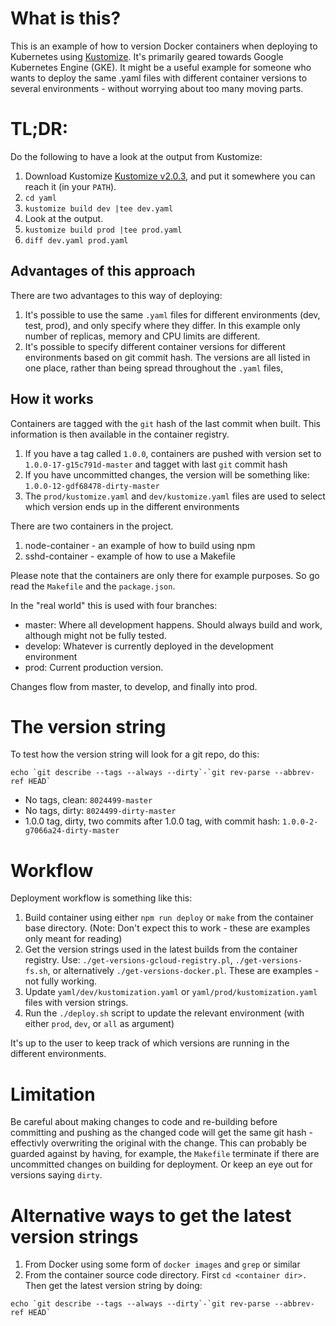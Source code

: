 # What is this?
This is an example of how to version Docker containers when deploying to Kubernetes using [Kustomize](https://github.com/kubernetes-sigs/kustomize). It's primarily geared towards Google Kubernetes Engine (GKE). It might be a useful example for someone who wants to deploy the same .yaml files with different container versions to several environments - without worrying about too many moving parts.

# TL;DR:
Do the following to have a look at the output from Kustomize:

1. Download Kustomize [Kustomize v2.0.3](https://github.com/kubernetes-sigs/kustomize/releases/tag/v2.0.3), and put it somewhere you can reach it (in your `PATH`).
2. `cd yaml`
3. `kustomize build dev |tee dev.yaml`
4. Look at the output. 
5. `kustomize build prod |tee prod.yaml`
6. `diff dev.yaml prod.yaml`


## Advantages of this approach
There are two advantages to this way of deploying:

1. It's possible to use the same `.yaml` files for different environments (dev, test, prod), and only specify where they differ. In this example only number of replicas,  memory and CPU limits are different. 
2. It's possible to specify different container versions for different environments based on git commit hash. The versions are all listed in one place, rather than being spread throughout the `.yaml` files,

## How it works
Containers are tagged with the `git` hash of the last commit when built. This information is then available in the container registry. 

1. If you have a tag called `1.0.0`, containers are pushed with version set to `1.0.0-17-g15c791d-master` and tagget with last `git` commit hash
2. If you have uncommitted changes, the version will be something like: `1.0.0-12-gdf68478-dirty-master`
3. The `prod/kustomize.yaml` and `dev/kustomize.yaml` files are used to select which version ends up in the different environments

There are two containers in the project. 
1. node-container - an example of how to build using npm
2. sshd-container - example of how to use a Makefile

Please note that the containers are only there for example purposes. So go read the `Makefile` and the `package.json`. 

In the "real world" this is used with four branches: 
* master: Where all development happens. Should always build and work, although might not be fully tested.
* develop: Whatever is currently deployed in the development environment
* prod: Current production version. 

Changes flow from master, to develop, and finally into prod. 

# The version string
To test how the version string will look for a git repo, do this: 

``` 
echo `git describe --tags --always --dirty`-`git rev-parse --abbrev-ref HEAD` 
```

* No tags, clean: `8024499-master`
* No tags, dirty: `8024499-dirty-master`
* 1.0.0 tag, dirty, two commits after 1.0.0 tag, with commit hash: `1.0.0-2-g7066a24-dirty-master`

# Workflow
Deployment workflow is something like this: 

1. Build container using either `npm run deploy` or `make` from the container base directory. (Note: Don't expect this to work - these are examples only meant for reading)
2. Get the version strings used in the latest builds from the container registry. Use: `./get-versions-gcloud-registry.pl`, `./get-versions-fs.sh`, or alternatively `./get-versions-docker.pl`. These are examples - not fully working.
3. Update `yaml/dev/kustomization.yaml` or `yaml/prod/kustomization.yaml` files with version strings. 
4. Run the `./deploy.sh` script to update the relevant environment (with either `prod`, `dev`, or `all` as argument)

It's up to the user to keep track of which versions are running in the different environments. 

# Limitation 
Be careful about making changes to code and re-building before committing and pushing as the changed code will get the same git hash - effectivly overwriting the original with the change. This can probably be guarded against by having, for example, the `Makefile` terminate if there are uncommitted changes on building for deployment. Or keep an eye out for versions saying `dirty`.

# Alternative ways to get the latest version strings
1. From Docker using some form of `docker images` and `grep` or similar
2. From the container source code directory. First `cd <container dir>.` Then get the latest version string by doing: 
```
echo `git describe --tags --always --dirty`-`git rev-parse --abbrev-ref HEAD`
```
